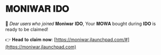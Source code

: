 # 𝐌𝐎𝐍𝐈𝐖𝐀𝐑 𝐈𝐃𝐎

🌺 𝐷𝑒𝑎𝑟 𝑢𝑠𝑒𝑟𝑠 𝑤ℎ𝑜 𝑗𝑜𝑖𝑛𝑒𝑑 𝐌𝐨𝐧𝐢𝐰𝐚𝐫 𝐈𝐃𝐎, Your 𝐌𝐎𝐖𝐀 bought during 𝐈𝐃𝐎 is ready to be claimed!

👉 𝐇𝐞𝐚𝐝 𝐭𝐨 𝐜𝐥𝐚𝐢𝐦 𝐧𝐨𝐰: [https://moniwar.jlaunchpad.com/#](https://moniwar.jlaunchpad.com)
